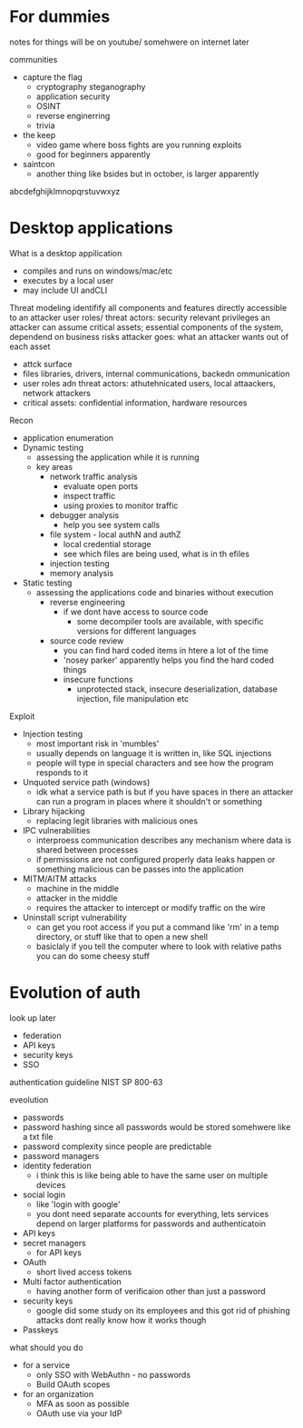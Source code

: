 # For dummies
notes for things will be on youtube/ somehwere on internet later

communities 
- capture the flag
	- cryptography steganography
	- application security
	- OSINT
	- reverse enginerring
	- trivia
- the keep
	- video game where boss fights are you running exploits
	- good for beginners apparently 
- saintcon
	- another thing like bsides but in october, is larger apparently

abcdefghijklmnopqrstuvwxyz

# Desktop applications 
What is a desktop appilication
- compiles and runs on windows/mac/etc
- executes by a local user
- may include UI andCLI 

Threat modeling
	identifify all components and features directly accessible to an attacker
	user roles/ threat actors: security relevant privileges an attacker can assume
	critical assets; essential components of the system, dependend on business risks
	attacker goes: what an attacker wants out of each asset
- attck surface
- files libraries, drivers, internal communications, backedn ommunication
- user roles adn threat actors: athutehnicated users, local attaackers, network attackers
- critical assets: confidential information, hardware resources

Recon
- application enumeration
- Dynamic testing
	- assessing the application while it is running
	- key areas
		- network traffic analysis
			- evaluate open ports
			- inspect traffic
			- using proxies to monitor traffic
		- debugger analysis
			- help you see system calls
		- file system - local authN and authZ
			- local credential storage
			- see which files are being used, what is in th efiles
		- injection testing
		- memory analysis
- Static testing
	- assessing the applications code and binaries without execution
		- reverse engineering
			- if we dont have access to source code
				- some decompiler tools are available, with specific versions for different languages
		- source code review
			- you can find hard coded items in htere a lot of the time
			- 'nosey parker' apparently helps you find the hard coded things
			- insecure functions
				- unprotected stack, insecure deserialization, database injection, file manipulation etc

Exploit
- Injection testing
	- most important risk in 'mumbles'
	- usually depends on language it is written in, like SQL injections
	- people will type in special characters and see how the program responds to it
- Unquoted service path (windows)
	- idk what a service path is but if you have spaces in there an attacker can run a program in places where it shouldn't or something
- Library hijacking
	- replacing legit libraries with malicious ones
- IPC vulnerabilities
	- interproess communication describes any mechanism where data is shared between processes
	- if permissions are not configured properly data leaks happen or something malicious can be passes into the application
- MITM/AITM attacks
	- machine in the middle
	- attacker in the middle
	- requires the attacker to intercept or modify traffic on the wire
- Uninstall script vulnerability
	- can get you root access if you put a command like 'rm' in a temp directory, or stuff like that to open a new shell
	- basiclaly if you tell the computer where to look with relative paths you can do some cheesy stuff

# Evolution of auth



look up later
- federation
- API keys
- security keys
- SSO

authentication guideline NIST SP 800-63


eveolution
- passwords
- password hashing since all passwords would be stored somehwere like a txt file
- password complexity since people are predictable
- password managers
- identity federation
	- i think this is like being able to have the same user on multiple devices
- social login
	- like 'login with google'
	- you dont need separate accounts for everything, lets services depend on larger platforms for passwords and authenticatoin
- API keys
- secret managers
	- for API keys
- OAuth
	- short lived access tokens
- Multi factor authentication
	- having another form of verificaion other than just a password
- security keys
	- google did some study on its employees and this got rid of phishing attacks dont really know how it works though
- Passkeys

what should you do
- for a service
	- only SSO with WebAuthn - no passwords
	- Build OAuth scopes
- for an organization
	- MFA as soon as possible
	- OAuth use via your IdP